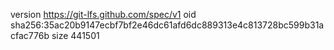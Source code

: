 version https://git-lfs.github.com/spec/v1
oid sha256:35ac20b9147ecbf7bf2e46dc61afd6dc889313e4c813728bc599b31acfac776b
size 441501
